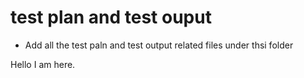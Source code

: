 # test plan and test ouput

* Add all the test paln and test output related files under thsi folder

Hello I am here.